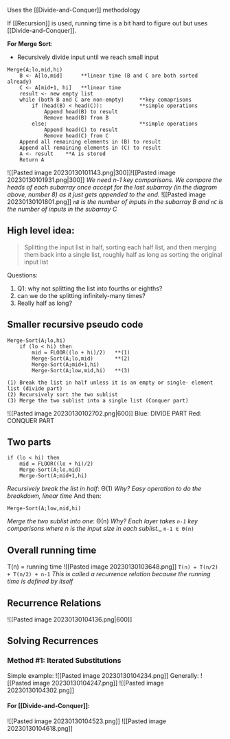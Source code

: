 Uses the [[Divide-and-Conquer]] methodology

If [[Recursion]] is used, running time is a bit hard to figure out but uses [[Divide-and-Conquer]].

**For Merge Sort**:
- Recursively divide input until we reach small input
```pseudo
Merge(A;lo,mid,hi)
	B <- A[lo,mid]      **linear time (B and C are both sorted already)
	C <- A[mid+1, hi]   **linear time
	result <- new empty list
	while (both B and C are non-empty)     **key comaprisons
		if (head(B) < head(C)):            **simple operations
			Append head(B) to result
			Remove head(B) from B
		else:                              **simple operations
			Append head(C) to result
			Remove head(C) from C
	Append all remaining elements in (B) to result
	Append all remaining elements in (C) to result
	A <- result    **A is stored
	Return A
```
![[Pasted image 20230130101143.png|300]]![[Pasted image 20230130101931.png|300]]
_We need n-1 key comparisons. We compare the heads of each subarray once accept for the last subarray (in the diagram above, number 8) as it just gets appended to the end._
![[Pasted image 20230130101801.png]]
_`nB` is the number of inputs in the subarray B and `nC` is the number of inputs in the subarray C_

## High level idea:

>Splitting the input list in half, sorting each half list, and then merging them back into a single list, roughly half as long as sorting the original input list

Questions:
1. Q1: why not splitting the list into fourths or eighths?
2. can we do the splitting infinitely-many times?
3. Really half as long?


## Smaller recursive pseudo code

```pseudo
Merge-Sort(A;lo,hi)
	if (lo < hi) then
		mid = FLOOR((lo + hi)/2)   **(1)
		Merge-Sort(A;lo,mid)       **(2)
		Merge-Sort(A;mid+1,hi)
		Merge-Sort(A;low,mid,hi)   **(3)
```
	(1) Break the list in half unless it is an empty or single- element list (divide part)
	(2) Recursively sort the two sublist 
	(3) Merge the two sublist into a single list (Conquer part)

![[Pasted image 20230130102702.png|600]]
Blue: DIVIDE PART
Red: CONQUER PART

## Two parts
```
if (lo < hi) then
	mid = FLOOR((lo + hi)/2)
	Merge-Sort(A;lo,mid)
	Merge-Sort(A;mid+1,hi)
```
_Recursively break the list in half_: Θ(1)
_Why? Easy operation to do the breakdown, linear time_
And then:
```
Merge-Sort(A;low,mid,hi)
```
_Merge the two sublist into one_: Θ(n)
_Why? Each layer takes `n-1` key comparisons where n is the input size in each sublist.__
`n-1 ∈ Θ(n)` 

## Overall running time

T(n) = running time
![[Pasted image 20230130103648.png]]
`T(n) = T(n/2) + T(n/2) + n-1`
_This is called a recurrence relation because the running time is defined by itself_

## Recurrence Relations
![[Pasted image 20230130104136.png|600]]

## Solving Recurrences
### Method #1: Iterated Substitutions

Simple example:
![[Pasted image 20230130104234.png]]
Generally:
![[Pasted image 20230130104247.png]]
![[Pasted image 20230130104302.png]]

#### For [[Divide-and-Conquer]]:
![[Pasted image 20230130104523.png]]
![[Pasted image 20230130104618.png]]
